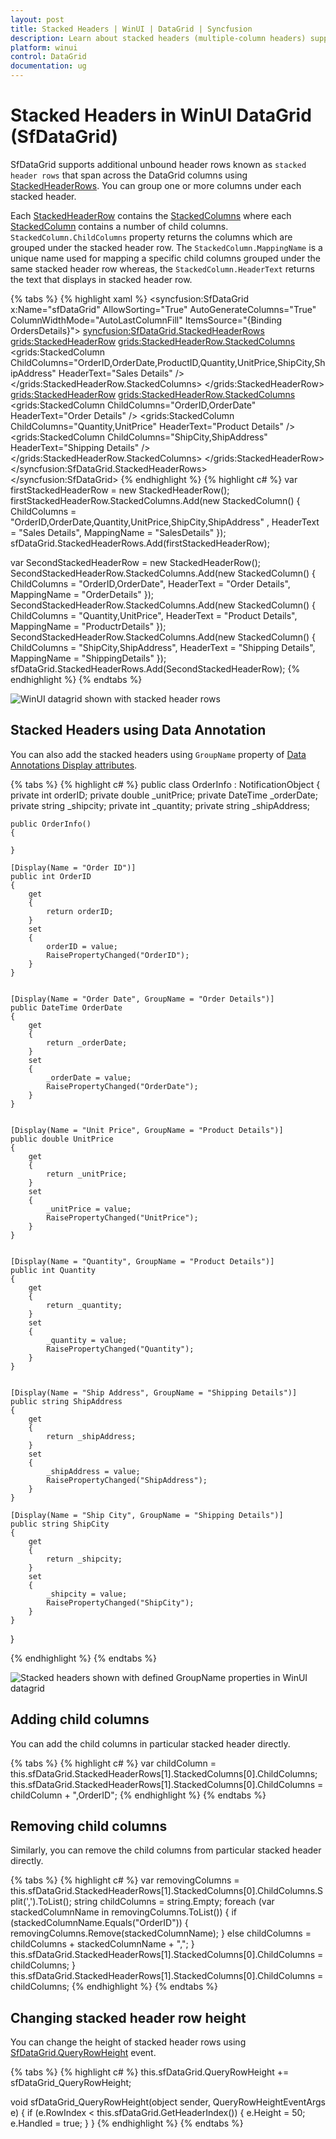 ```yaml
---
layout: post
title: Stacked Headers | WinUI | DataGrid | Syncfusion
description: Learn about stacked headers (multiple-column headers) support in Syncfusion WinUI DataGrid (SfDataGrid) control and more details.
platform: winui
control: DataGrid
documentation: ug
---
```


# Stacked Headers in WinUI DataGrid (SfDataGrid)

SfDataGrid supports additional unbound header rows known as `stacked header rows` that span across the DataGrid columns using [StackedHeaderRows](https://help.syncfusion.com/cr/winui/Syncfusion.UI.Xaml.Grids.SfGridBase.html#Syncfusion_UI_Xaml_Grids_SfGridBase_StackedHeaderRows). You can group one or more columns under each stacked header.

Each [StackedHeaderRow](https://help.syncfusion.com/cr/winui/Syncfusion.UI.Xaml.Grids.StackedHeaderRow.html) contains the [StackedColumns](https://help.syncfusion.com/cr/winui/Syncfusion.UI.Xaml.Grids.StackedColumns.html) where each [StackedColumn](https://help.syncfusion.com/cr/winui/Syncfusion.UI.Xaml.Grids.StackedColumn.html) contains a number of child columns. `StackedColumn.ChildColumns` property returns the columns which are grouped under the stacked header row. The `StackedColumn.MappingName` is a unique name used for mapping a specific child columns grouped under the same stacked header row whereas, the `StackedColumn.HeaderText` returns the text that displays in stacked header row.

{% tabs %}
{% highlight xaml %}
<syncfusion:SfDataGrid x:Name="sfDataGrid"
                        AllowSorting="True"
                        AutoGenerateColumns="True"
                        ColumnWidthMode="AutoLastColumnFill"
                        ItemsSource="{Binding OrdersDetails}">
            <syncfusion:SfDataGrid.StackedHeaderRows>
                <grids:StackedHeaderRow>
                    <grids:StackedHeaderRow.StackedColumns>
                        <grids:StackedColumn ChildColumns="OrderID,OrderDate,ProductID,Quantity,UnitPrice,ShipCity,ShipAddress" HeaderText="Sales Details" />                       
                    </grids:StackedHeaderRow.StackedColumns>
                </grids:StackedHeaderRow>
                <grids:StackedHeaderRow>
                    <grids:StackedHeaderRow.StackedColumns>
                        <grids:StackedColumn ChildColumns="OrderID,OrderDate" HeaderText="Order Details" />
                        <grids:StackedColumn ChildColumns="Quantity,UnitPrice" HeaderText="Product Details" />
                        <grids:StackedColumn ChildColumns="ShipCity,ShipAddress" HeaderText="Shipping Details" />
                    </grids:StackedHeaderRow.StackedColumns>
                </grids:StackedHeaderRow>
            </syncfusion:SfDataGrid.StackedHeaderRows>    
</syncfusion:SfDataGrid>
{% endhighlight %}
{% highlight c# %}
var firstStackedHeaderRow = new StackedHeaderRow();
firstStackedHeaderRow.StackedColumns.Add(new StackedColumn() { ChildColumns = "OrderID,OrderDate,Quantity,UnitPrice,ShipCity,ShipAddress" , HeaderText = "Sales Details", MappingName = "SalesDetails" });
sfDataGrid.StackedHeaderRows.Add(firstStackedHeaderRow);

var SecondStackedHeaderRow = new StackedHeaderRow();
SecondStackedHeaderRow.StackedColumns.Add(new StackedColumn() { ChildColumns = "OrderID,OrderDate", HeaderText = "Order Details", MappingName = "OrderDetails" });
SecondStackedHeaderRow.StackedColumns.Add(new StackedColumn() { ChildColumns = "Quantity,UnitPrice", HeaderText = "Product Details", MappingName = "ProductrDetails" });
SecondStackedHeaderRow.StackedColumns.Add(new StackedColumn() { ChildColumns = "ShipCity,ShipAddress", HeaderText = "Shipping Details", MappingName = "ShippingDetails" });
sfDataGrid.StackedHeaderRows.Add(SecondStackedHeaderRow);
{% endhighlight %}
{% endtabs %}

![WinUI datagrid shown with stacked header rows](Stacked-Headers-images/Stacked-Headers-image1.png)

## Stacked Headers using Data Annotation

You can also add the stacked headers using `GroupName` property of [Data Annotations Display attributes](https://msdn.microsoft.com/en-us/library/system.componentmodel.dataannotations.displayattribute.aspx). 

{% tabs %}
{% highlight c# %}
public class OrderInfo : NotificationObject
{
    private int orderID;
    private double _unitPrice;
    private DateTime _orderDate;
    private string _shipcity;
    private int _quantity;
    private string _shipAddress;

    public OrderInfo()
    {

    }

    [Display(Name = "Order ID")]
    public int OrderID
    {
        get
        {
            return orderID;
        }
        set
        {
            orderID = value;
            RaisePropertyChanged("OrderID");
        }
    }


    [Display(Name = "Order Date", GroupName = "Order Details")]
    public DateTime OrderDate
    {
        get
        {
            return _orderDate;
        }
        set
        {
            _orderDate = value;
            RaisePropertyChanged("OrderDate");
        }
    }


    [Display(Name = "Unit Price", GroupName = "Product Details")]
    public double UnitPrice
    {
        get
        {
            return _unitPrice;
        }
        set
        {
            _unitPrice = value;
            RaisePropertyChanged("UnitPrice");
        }
    }


    [Display(Name = "Quantity", GroupName = "Product Details")]
    public int Quantity
    {
        get
        {
            return _quantity;
        }
        set
        {
            _quantity = value;
            RaisePropertyChanged("Quantity");
        }
    }


    [Display(Name = "Ship Address", GroupName = "Shipping Details")]
    public string ShipAddress
    {
        get
        {
            return _shipAddress;
        }
        set
        {
            _shipAddress = value;
            RaisePropertyChanged("ShipAddress");
        }
    }
    
    [Display(Name = "Ship City", GroupName = "Shipping Details")]
    public string ShipCity
    {
        get
        {
            return _shipcity;
        }
        set
        {
            _shipcity = value;
            RaisePropertyChanged("ShipCity");
        }
    }
}

{% endhighlight %}
{% endtabs %}

![Stacked headers shown with defined GroupName properties in WinUI datagrid](Stacked-Headers-images/Stacked-Headers-image2.png)

## Adding child columns

You can add the child columns in particular stacked header directly.

{% tabs %}
{% highlight c# %}
var childColumn = this.sfDataGrid.StackedHeaderRows[1].StackedColumns[0].ChildColumns;
this.sfDataGrid.StackedHeaderRows[1].StackedColumns[0].ChildColumns = childColumn + ",OrderID";
{% endhighlight %}
{% endtabs %}

## Removing child columns

Similarly, you can remove the child columns from particular stacked header directly.

{% tabs %}
{% highlight c# %}
var removingColumns = this.sfDataGrid.StackedHeaderRows[1].StackedColumns[0].ChildColumns.Split(',').ToList<string>();
string childColumns = string.Empty;
foreach (var stackedColumnName in removingColumns.ToList())
{
    if (stackedColumnName.Equals("OrderID"))
    {
        removingColumns.Remove(stackedColumnName);
    }
    else
        childColumns = childColumns + stackedColumnName + ",";
    }
    this.sfDataGrid.StackedHeaderRows[1].StackedColumns[0].ChildColumns = childColumns;
}
this.sfDataGrid.StackedHeaderRows[1].StackedColumns[0].ChildColumns = childColumns;
{% endhighlight %}
{% endtabs %}

## Changing stacked header row height

You can change the height of stacked header rows using [SfDataGrid.QueryRowHeight](https://help.syncfusion.com/cr/winui/Syncfusion.UI.Xaml.DataGrid.SfDataGrid.html#Syncfusion_UI_Xaml_DataGrid_SfDataGrid_QueryRowHeight) event.

{% tabs %}
{% highlight c# %}
this.sfDataGrid.QueryRowHeight += sfDataGrid_QueryRowHeight;

void sfDataGrid_QueryRowHeight(object sender, QueryRowHeightEventArgs e)
{
    if (e.RowIndex < this.sfDataGrid.GetHeaderIndex())
    {
        e.Height = 50;
        e.Handled = true;
    }
}
{% endhighlight %}
{% endtabs %}
